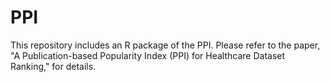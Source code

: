 # PPI
This repository includes an R package of the PPI. Please refer to the paper, "A Publication-based Popularity Index (PPI) for Healthcare Dataset Ranking," for details.
